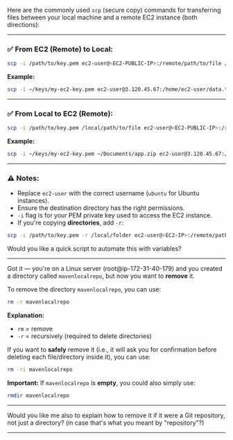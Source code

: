 Here are the commonly used `scp` (secure copy) commands for transferring files between your local machine and a remote EC2 instance (both directions):

---

### ✅ **From EC2 (Remote) to Local:**

```bash
scp -i /path/to/key.pem ec2-user@<EC2-PUBLIC-IP>:/remote/path/to/file /local/destination/path
```

**Example:**
```bash
scp -i ~/keys/my-ec2-key.pem ec2-user@3.120.45.67:/home/ec2-user/data.txt ~/Downloads/
```

---

### ✅ **From Local to EC2 (Remote):**

```bash
scp -i /path/to/key.pem /local/path/to/file ec2-user@<EC2-PUBLIC-IP>:/remote/destination/path
```

**Example:**
```bash
scp -i ~/keys/my-ec2-key.pem ~/Documents/app.zip ec2-user@3.120.45.67:/home/ec2-user/
```

---

### ⚠️ Notes:
- Replace `ec2-user` with the correct username (`ubuntu` for Ubuntu instances).
- Ensure the destination directory has the right permissions.
- `-i` flag is for your PEM private key used to access the EC2 instance.
- If you're copying **directories**, add `-r`:

```bash
scp -i /path/to/key.pem -r /local/folder ec2-user@<EC2-IP>:/remote/path/
```

Would you like a quick script to automate this with variables?
- -----------------------------------------------
Got it — you're on a Linux server (root\@ip-172-31-40-179) and you created a directory called `mavenlocalrepo`, but now you want to **remove** it.

To remove the directory `mavenlocalrepo`, you can use:

```bash
rm -r mavenlocalrepo
```

**Explanation:**

* `rm` = remove
* `-r` = recursively (required to delete directories)

If you want to **safely** remove it (i.e., it will ask you for confirmation before deleting each file/directory inside it), you can use:

```bash
rm -ri mavenlocalrepo
```

**Important:** If `mavenlocalrepo` is **empty**, you could also simply use:

```bash
rmdir mavenlocalrepo
```

---

Would you like me also to explain how to remove it if it were a Git repository, not just a directory? (in case that's what you meant by "repository"?)
- -------------------------------------------------------------------

